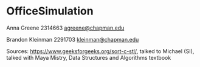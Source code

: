 # OfficeSimulation

Anna Greene
2314663
agreene@chapman.edu

Brandon Kleinman
2291703
kleinman@chapman.edu

Sources:
https://www.geeksforgeeks.org/sort-c-stl/, talked to Michael (SI), talked with Maya Mistry, Data Structures and Algorithms textbook
